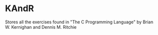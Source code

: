 # KAndR
Stores all the exercises found in "The C Programming Language" by Brian W. Kernighan and Dennis M. Ritchie
